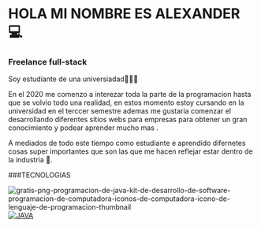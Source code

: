 # HOLA MI NOMBRE ES ALEXANDER 💻
### Freelance full-stack

Soy estudiante de una universiadad👨🏽‍🎓

En el 2020 me comenzo a interezar toda la parte de la programacion hasta que se volvio todo una realidad, en estos momento estoy cursando en la universidad en el terccer semestre ademas me gustaria comenzar el desarrollando diferentes sitios webs para empresas para obtener un gran conocimiento y podear aprender mucho mas .

A mediados de todo este tiempo como estudiante e aprendido difernetes cosas super importantes que son las que me hacen reflejar estar dentro de la industria 🛫.

###TECNOLOGIAS

![gratis-png-programacion-de-java-kit-de-desarrollo-de-software-programacion-de-computadora-iconos-de-computadora-icono-de-lenguaje-de-programacion-thumbnail](https://github.com/ALEXISFSR/ALEXISFSR/assets/127924456/ac0b5e64-77da-486f-8407-626feac31f0b)
[![JAVA]()]()
